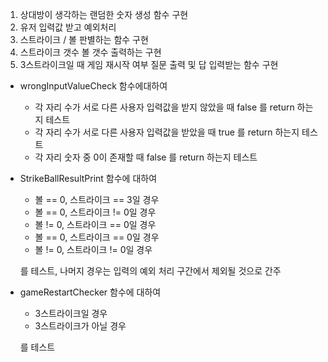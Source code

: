 1. 상대방이 생각하는 랜덤한 숫자 생성 함수 구현
2. 유저 입력값 받고 예외처리
3. 스트라이크 / 볼 판별하는 함수 구현
4. 스트라이크 갯수 볼 갯수 출력하는 구현
5. 3스트라이크일 때 게임 재시작 여부 질문 출력 및 답 입력받는 함수 구현



* wrongInputValueCheck 함수에대하여
  - 각 자리 수가 서로 다른 사용자 입력값을 받지 않았을 때 false 를 return 하는지 테스트
  - 각 자리 수가 서로 다른 사용자 입력값을 받았을 때 true 를 return 하는지 테스트
  - 각 자리 숫자 중 0이 존재할 때 false 를 return 하는지 테스트
  

* StrikeBallResultPrint 함수에 대하여 
  - 볼 == 0, 스트라이크 == 3일 경우
  - 볼 == 0, 스트라이크 != 0일 경우
  - 볼 != 0, 스트라이크 == 0일 경우
  - 볼 == 0, 스트라이크 == 0일 경우
  - 볼 != 0, 스트라이크 != 0일 경우

  를 테스트, 나머지 경우는 입력의 예외 처리 구간에서 제외될 것으로 간주



* gameRestartChecker 함수에 대하여
  - 3스트라이크일 경우
  - 3스트라이크가 아닐 경우
  
  를 테스트